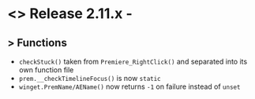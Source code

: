 # <> Release 2.11.x - 

## > Functions
- `checkStuck()` taken from `Premiere_RightClick()` and separated into its own function file
- `prem.__checkTimelineFocus()` is now `static`
- `winget.PremName/AEName()` now returns `-1` on failure instead of `unset`
